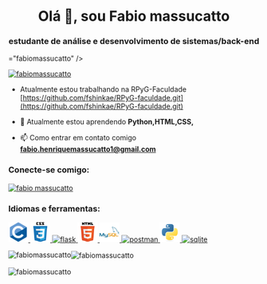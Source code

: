<h1 align="center">Olá 👋, sou Fabio massucatto</h1>
<h3 align="center">estudante de análise e desenvolvimento de sistemas/back-end</h3>

<p align="left"> <img src="https://komarev.com/ghpvc/?username=fabiomassucatto&label=Profile%20views&color=0e75b6&style=flat" alt

="fabiomassucatto" /> </p> <p align="left"> <a href="https://github.com/ryo-ma/github-profile-trophy"><img src="https://github-profile-trophy.vercel.app/?username=fabiomassucatto" alt="fabiomassucatto" /></a> </p>

- Atualmente estou trabalhando na RPyG-Faculdade [https://github.com/fshinkae/RPyG-faculdade.git](https://github.com/fshinkae/RPyG-faculdade.git)

- 🌱 Atualmente estou aprendendo **Python,HTML,CSS,**

- 📫 Como entrar em contato comigo **fabio.henriquemassucatto1@gmail.com**

<h3 align="left">Conecte-se comigo:</h3>
<p align="left">
<a href="www.linkedin.com/in/fabio-massucatto-35b62532b" target="blank"><img align="center" src="https://raw.githubusercontent.com/rahuldkjain/github-profile-readme-generator/master/src/images/icons/Social/linked-in-alt.svg" alt="fabio massucatto" height="30" width="40" /></a>
</p>

<h3 align="left">Idiomas e ferramentas:</h3>
<p align="left"> <a href="https://www.cprogramming.com/" target="_blank" rel="noreferrer"> <img src="https://raw.githubusercontent.com/devicons/devicon/master/icons/c/c-original.svg" alt="c" width="40" height="40"/> </a> <a href="https://www.w3schools.com/css/" target="_blank" rel="noreferrer"> <img src="https://raw.githubusercontent.com/devicons/devicon/master/icons/css3/css3-original-wordmark.svg" alt="css3" width="40" height="40"/> </a> <a href="https://flask.palletsprojects.com/" target="_blank" rel="noreferrer"> <img src="https://www.vectorlogo.zone/logos/pocoo_flask/pocoo_flask-icon.svg" alt="flask" width="40" height="40"/> </a> <a href="https://www.w3.org/html/" target="_blank" rel="noreferrer"> <img src="https://raw.githubusercontent.com/devicons/devicon/master/icons/html5/html5-original-wordmark.svg" alt="html5" width="40" height="40"/> </a> <a href="https://www.mysql.com/" target="_blank" rel="noreferrer"> <img src="https://raw.githubusercontent.com/devicons/devicon/master/icons/mysql/mysql-original-wordmark.svg" alt="mysql" width="40" height="40"/> </a> <a href="https://postman.com" target="_blank" rel="noreferrer"> <img src="https://www.vectorlogo.zone/logos/getpostman/getpostman-icon.svg" alt="postman" width="40" height="40"/> </a> <a href="https://www.python.org" target="_blank" rel="noreferrer"> <img src="https://raw.githubusercontent.com/devicons/devicon/master/icons/python/python-original.svg" alt="python" width="40" height="40"/> </a> <a href="https://www.sqlite.org/" target="_blank" rel="noreferrer"> <img src="https://www.vectorlogo.zone/logos/sqlite/sqlite-icon.svg" alt="sqlite" width="40" height="40"/> </a> </p>

<p><img align="left" src="https://github-readme-stats.vercel.app/api/top-langs?username=fabiomassucatto&show_icons=true&locale=en&layout=compact" alt="fabiomassucatto" /></p>

<p> <img align="center" src="https://github-readme-stats.vercel.app/api?username=fabiomassucatto&show_icons=true&locale=en" alt="fabiomassucatto" /></p>

<p><img align="center" src="https://github-readme-streak-stats.herokuapp.com/?user=fabiomassucatto&" alt="fabiomassucatto" /></p>
